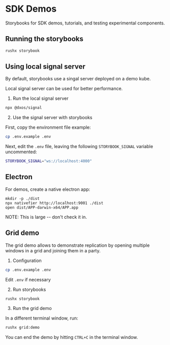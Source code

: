 # SDK Demos

Storybooks for SDK demos, tutorials, and testing experimental components.

## Running the storybooks

```bash
rushx storybook
```

## Using local signal server

By default, storybooks use a singal server deployed on a demo kube.

Local signal server can be used for better performance.

1. Run the local signal server

```bash
npx @dxos/signal
```

2. Use the signal server with storybooks

First, copy the environment file example:

```bash
cp .env.example .env
```

Next, edit the `.env` file, leaving the following `STORYBOOK_SIGNAL` variable uncommented:

```bash
STORYBOOK_SIGNAL="ws://localhost:4000"
```

## Electron

For demos, create a native electron app:

```
mkdir -p ./dist
npx nativefier http://localhost:9001 ./dist
open dist/APP-darwin-x64/APP.app
```

NOTE: This is large -- don't check it in.

## Grid demo

The grid demo allows to demonstrate replication by opening multiple windows in a grid and joining them in a party.

1. Configuration

```bash
cp .env.example .env
```

Edit `.env` if necessary

2. Run storybooks

```bash
rushx storybook
```

3. Run the grid demo

In a different terminal window, run:

```bash
rushx grid:demo
```

You can end the demo by hitting `CTRL+C` in the terminal window.
